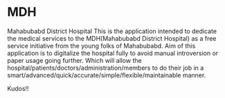 # MDH
Mahabubabd District Hospital
This is the application intended to dedicate the medical services to the MDH(Mahabubabd District Hospital) as a free service initiative from the young folks of Mahabubabd. Aim of this application is to digitalize the hospital fully to avoid manual introversion or paper usage going further. Which will allow the hospital/patients/doctors/administration/members to do their job in a smart/advanced/quick/accurate/simple/flexible/maintainable manner.

Kudos!!
